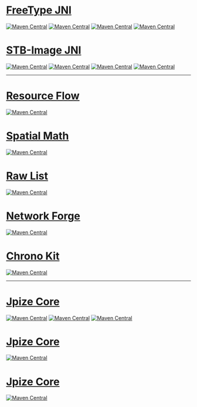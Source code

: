 
# [FreeType JNI](https://github.com/generaloss/freetype-jni)
[![Maven Central](https://img.shields.io/maven-central/v/io.github.generaloss/freetype-jni.svg)](https://mvnrepository.com/artifact/io.github.generaloss/freetype-jni)
[![Maven Central](https://img.shields.io/maven-central/v/io.github.generaloss/freetype-jni-natives-windows.svg)](https://mvnrepository.com/artifact/io.github.generaloss/freetype-jni-natives-windows)
[![Maven Central](https://img.shields.io/maven-central/v/io.github.generaloss/freetype-jni-natives-linux.svg)](https://mvnrepository.com/artifact/io.github.generaloss/freetype-jni-natives-linux)
[![Maven Central](https://img.shields.io/maven-central/v/io.github.generaloss/freetype-jni-natives-android.svg)](https://mvnrepository.com/artifact/io.github.generaloss/freetype-jni-natives-android)

# [STB-Image JNI](https://github.com/generaloss/stb-image-jni)
[![Maven Central](https://img.shields.io/maven-central/v/io.github.generaloss/stb-image-jni.svg)](https://mvnrepository.com/artifact/io.github.generaloss/stb-image-jni)
[![Maven Central](https://img.shields.io/maven-central/v/io.github.generaloss/stb-image-jni-natives-windows.svg)](https://mvnrepository.com/artifact/io.github.generaloss/stb-image-jni-natives-windows)
[![Maven Central](https://img.shields.io/maven-central/v/io.github.generaloss/stb-image-jni-natives-linux.svg)](https://mvnrepository.com/artifact/io.github.generaloss/stb-image-jni-natives-linux)
[![Maven Central](https://img.shields.io/maven-central/v/io.github.generaloss/stb-image-jni-natives-android.svg)](https://mvnrepository.com/artifact/io.github.generaloss/stb-image-jni-natives-android)

---

# [Resource Flow](https://github.com/generaloss/resource-flow)
[![Maven Central](https://img.shields.io/maven-central/v/io.github.generaloss/resource-flow.svg)](https://mvnrepository.com/artifact/io.github.generaloss/resource-flow)

# [Spatial Math](https://github.com/generaloss/spatial-math)
[![Maven Central](https://img.shields.io/maven-central/v/io.github.generaloss/spatial-math.svg)](https://mvnrepository.com/artifact/io.github.generaloss/spatial-math)

# [Raw List](https://github.com/generaloss/raw-list)
[![Maven Central](https://img.shields.io/maven-central/v/io.github.generaloss/raw-list.svg)](https://mvnrepository.com/artifact/io.github.generaloss/raw-list)

# [Network Forge](https://github.com/generaloss/network-forge)
[![Maven Central](https://img.shields.io/maven-central/v/io.github.generaloss/network-forge.svg)](https://mvnrepository.com/artifact/io.github.generaloss/network-forge)

# [Chrono Kit](https://github.com/generaloss/chrono-kit)
[![Maven Central](https://img.shields.io/maven-central/v/io.github.generaloss/chrono-kit.svg)](https://mvnrepository.com/artifact/io.github.generaloss/chrono-kit)

---

# [Jpize Core](https://github.com/generaloss/jpize-core)
[![Maven Central](https://img.shields.io/maven-central/v/io.github.generaloss/jpize-core.svg)](https://mvnrepository.com/artifact/io.github.generaloss/jpize-core)
[![Maven Central](https://img.shields.io/maven-central/v/io.github.generaloss/jpize-core-android.svg)](https://mvnrepository.com/artifact/io.github.generaloss/jpize-core-android)
[![Maven Central](https://img.shields.io/maven-central/v/io.github.generaloss/jpize-core-lwjgl.svg)](https://mvnrepository.com/artifact/io.github.generaloss/jpize-core-lwjgl)

# [Jpize Core](https://github.com/generaloss/jpize-utils)
[![Maven Central](https://img.shields.io/maven-central/v/io.github.generaloss/jpize-utils.svg)](https://mvnrepository.com/artifact/io.github.generaloss/jpize-utils)

# [Jpize Core](https://github.com/generaloss/jpize-audio)
[![Maven Central](https://img.shields.io/maven-central/v/io.github.generaloss/jpize-audio.svg)](https://mvnrepository.com/artifact/io.github.generaloss/jpize-audio)
